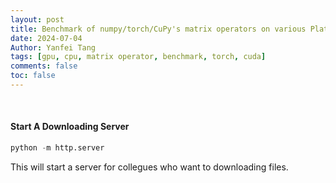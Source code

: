 ```yaml
---
layout: post
title: Benchmark of numpy/torch/CuPy's matrix operators on various Platforms
date: 2024-07-04
Author: Yanfei Tang
tags: [gpu, cpu, matrix operator, benchmark, torch, cuda]
comments: false
toc: false
---
```


&emsp;&emsp; 

<!-- more -->

#### Start A Downloading Server

```python
python -m http.server
```
This will start a server for collegues who want to downloading files.


[^1]: https://medium.com/rapids-ai/single-gpu-cupy-speedups-ea99cbbb0cbb

[^2]: https://docs.cupy.dev/en/stable/user_guide/performance.html

[^3]: https://pytorch.org/tutorials/recipes/recipes/benchmark.html

[^4]: https://pytorch.org/tutorials/recipes/recipes/profiler_recipe.html